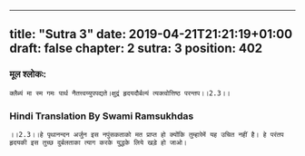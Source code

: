 
---
title: "Sutra 3"
date: 2019-04-21T21:21:19+01:00
draft: false
chapter: 2
sutra: 3
position: 402
---
### मूल श्लोकः:
```
क्लैब्यं मा स्म गमः पार्थ नैतत्त्वय्युपपद्यते।क्षुद्रं हृदयदौर्बल्यं त्यक्त्वोत्तिष्ठ परन्तप।।2.3।।

```

### Hindi Translation By Swami Ramsukhdas
```
।।2.3।।हे पृथानन्दन अर्जुन इस नपुंसकताको मत प्राप्त हो क्योंकि तुम्हारेमें यह उचित नहीं है। हे परंतप हृदयकी इस तुच्छ दुर्बलताका त्याग करके युद्धके लिये खड़े हो जाओ।

```

